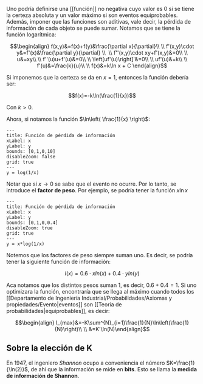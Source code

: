 
Uno podría definirse una [[función]] no negativa cuyo valor es $0$ si se tiene la certeza absoluta y un valor máximo si son eventos equiprobables. Además, imponer que las funciones son aditivas, vale decir, la pérdida de información de cada objeto se puede sumar. Notamos que se tiene la función logarítmica: 

$$\begin{align}
f(x,y)&=f(x)+f(y)&\frac{\partial x}{\partial}\\  \\
f'(x,y)\cdot y&=f'(x)&\frac{\partial y}{\partial} \\  \\
f''(x,y)\cdot xy+f'(x,y)&=0\\  \\
u&=xy\\  \\
f''(u)u+f'(u)&=0\\  \\
\left[uf'(u)\right]'&=0\\  \\
uf'(u)&=k\\  \\
f'(u)&=\frac{k}{u}\\  \\
f(x)&=k\ln x + C
\end{align}$$

Si imponemos que la certeza se da en $x=1$, entonces la función debería ser: 

$$f(x)=-k\ln(\frac{1}{x})$$

Con $k> 0$.

Ahora, si notamos la función $\ln\left( \frac{1}{x} \right)$: 


```functionplot
---
title: Función de pérdida de información
xLabel: x
yLabel: y
bounds: [0,1,0,10]
disableZoom: false
grid: true
---
y = log(1/x)

```

Notar que si $x\to 0$ se sabe que el evento no ocurre.  Por lo tanto, se introduce el **factor de peso**. Por ejemplo, se podría tener la función $x\ln x$ 

```functionplot
---
title: Función de pérdida de información
xLabel: x
yLabel: y
bounds: [0,1,0,0.4]
disableZoom: true
grid: true
---
y = x*log(1/x)

```

Notemos que los factores de peso siempre suman uno. Es decir, se podría tener la siguiente función de información: 

$$I(x)=0.6\cdot xln(x) + 0.4\cdot yln(y)$$

Aca notamos que los distintos pesos suman $1$, es decir, $0.6 + 0.4 = 1$. Si uno optimizara la función, encontraría que se llega al máximo cuando todos los [[Departamento de Ingeniería Industrial/Probabilidades/Axiomas y propiedades/Evento|eventos]] son [[Teoría de probabilidades|equiprobables]], es decir: 

$$\begin{align}
I_{max}&=-K\sum^{N}_{i=1}\frac{1}{N}\ln\left(\frac{1}{N}\right)\\  \\
&=K'\ln(N)\end{align}$$


## Sobre la elección de K 

En $1947$, el ingeniero *Shannon* ocupo a conveniencia el número $K=\frac{1}{\ln(2)}$, de ahí que la información se mide en **bits**. Esto se llama la **medida de información de Shannon**. 

